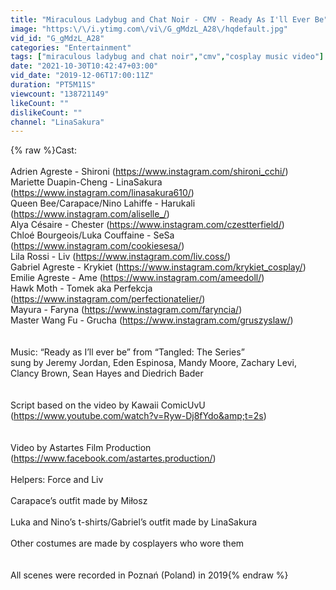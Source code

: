```yaml
---
title: "Miraculous Ladybug and Chat Noir - CMV - Ready As I'll Ever Be"
image: "https:\/\/i.ytimg.com\/vi\/G_gMdzL_A28\/hqdefault.jpg"
vid_id: "G_gMdzL_A28"
categories: "Entertainment"
tags: ["miraculous ladybug and chat noir","cmv","cosplay music video"]
date: "2021-10-30T10:42:47+03:00"
vid_date: "2019-12-06T17:00:11Z"
duration: "PT5M11S"
viewcount: "138721149"
likeCount: ""
dislikeCount: ""
channel: "LinaSakura"
---
```

{% raw %}Cast:<br /><br />Adrien Agreste - Shironi (<a rel="nofollow" target="blank" href="https://www.instagram.com/shironi_cchi/)">https://www.instagram.com/shironi_cchi/)</a><br />Mariette Duapin-Cheng - LinaSakura (<a rel="nofollow" target="blank" href="https://www.instagram.com/linasakura610/)">https://www.instagram.com/linasakura610/)</a><br />Queen Bee/Carapace/Nino Lahiffe - Harukali (<a rel="nofollow" target="blank" href="https://www.instagram.com/aliselle_/)">https://www.instagram.com/aliselle_/)</a><br />Alya Césaire - Chester (<a rel="nofollow" target="blank" href="https://www.instagram.com/czestterfield/)">https://www.instagram.com/czestterfield/)</a><br />Chloé Bourgeois/Luka Couffaine - SeSa (<a rel="nofollow" target="blank" href="https://www.instagram.com/cookiesesa/)">https://www.instagram.com/cookiesesa/)</a><br />Lila  Rossi - Liv (<a rel="nofollow" target="blank" href="https://www.instagram.com/liv.coss/)">https://www.instagram.com/liv.coss/)</a><br />Gabriel Agreste - Krykiet (<a rel="nofollow" target="blank" href="https://www.instagram.com/krykiet_cosplay/)">https://www.instagram.com/krykiet_cosplay/)</a><br />Emilie Agreste - Ame (<a rel="nofollow" target="blank" href="https://www.instagram.com/ameedoll/)">https://www.instagram.com/ameedoll/)</a><br />Hawk Moth - Tomek aka Perfekcja (<a rel="nofollow" target="blank" href="https://www.instagram.com/perfectionatelier/)">https://www.instagram.com/perfectionatelier/)</a><br />Mayura - Faryna (<a rel="nofollow" target="blank" href="https://www.instagram.com/faryncia/)">https://www.instagram.com/faryncia/)</a><br />Master Wang Fu  - Grucha (<a rel="nofollow" target="blank" href="https://www.instagram.com/gruszyslaw/)">https://www.instagram.com/gruszyslaw/)</a><br /><br /><br />Music: “Ready as I’ll ever be” from “Tangled: The Series”<br />sung by Jeremy Jordan, Eden Espinosa, Mandy Moore, Zachary Levi, Clancy Brown, Sean Hayes and Diedrich Bader<br /><br /><br />Script based on the video by Kawaii ComicUvU (<a rel="nofollow" target="blank" href="https://www.youtube.com/watch?v=Ryw-Dj8fYdo&amp;t=2s)">https://www.youtube.com/watch?v=Ryw-Dj8fYdo&amp;t=2s)</a><br /><br /><br />Video by Astartes Film Production (<a rel="nofollow" target="blank" href="https://www.facebook.com/astartes.production/)">https://www.facebook.com/astartes.production/)</a><br /><br />Helpers: Force and Liv<br /><br />Carapace’s outfit made by Miłosz<br /><br />Luka and Nino’s t-shirts/Gabriel’s outfit made by LinaSakura<br /><br />Other costumes are made by cosplayers who wore them<br /><br /><br />All scenes were recorded in Poznań (Poland) in 2019{% endraw %}
